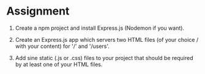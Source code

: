 # Assignment
1. Create a npm project and install Express.js (Nodemon if you want).

2. Create an Express.js app which servers two HTML files (of your choice / with your content) for '/' and '/users'.

3. Add sine static (.js or .css) files to your project that should be required by at least one of your HTML files.